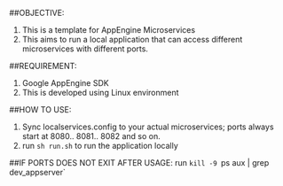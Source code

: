 ##OBJECTIVE:
1. This is a template for AppEngine Microservices
2. This aims to run a local application that can access different microservices with different ports. 

##REQUIREMENT:
1. Google AppEngine SDK
2. This is developed using Linux environment

##HOW TO USE:
1. Sync localservices.config to your actual microservices; ports always start at 8080.. 8081.. 8082 and so on.
2. run `sh run.sh` to run the application locally

##IF PORTS DOES NOT EXIT AFTER USAGE:
run `kill -9 `ps aux | grep dev_appserver`
